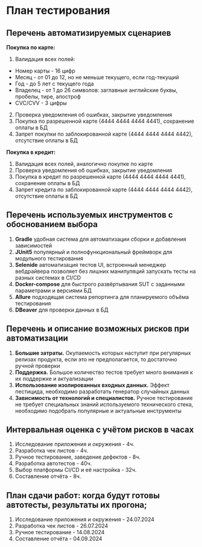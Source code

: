 # План тестирования
## Перечень автоматизируемых сценариев
**Покупка по карте:**
1. Валидация всех полей:
* Номер карты - 16 цифр
* Месяц - от 01 до 12, но не меньше текущего, если год-текущий
* Год - до 5 лет с текущего года
* Владелец - от 1 до 26 символов: заглавные английские буквы, пробелы, тире, апостроф
* CVC/CVV - 3 цифры
2. Проверка уведомления об ошибках, закрытие уведомления
1. Покупка по разрешенной карте (4444 4444 4444 4441), сохранение оплаты в БД
1. Запрет покупки по заблокированной карте (4444 4444 4444 4442), отсутствие оплаты в БД

**Покупка в кредит:**
1. Валидация всех полей, аналогично покупке по карте
1. Проверка уведомления об ошибках, закрытие уведомления
1. Покупка в кредит по разрешенной карте (4444 4444 4444 4441), сохранение оплаты в БД
1. Запрет кредита по заблокированной карте (4444 4444 4444 4442), отсутствие оплаты в БД

## Перечень используемых инструментов с обоснованием выбора
1. **Gradle** удобная система для автоматизации сборки и добавления зависимостей
1. **JUnit5** популярный и полнофункциональный фреймворк для модульного тестирования
1. **Selenide** автоматизация тестов UI, встроенный менеджер вебдрайвера позволяет без лишних манипуляций запускать тесты на разных системах в CI/CD
1. **Docker-compose** для быстрого развёртывания SUT с заданными параметрами и версиями БД
1. **Allure** подходящая система репортинга для планируемого объёма тестирования
1. **DBeaver** для проверки данных в БД

## Перечень и описание возможных рисков при автоматизации
1. **Большие затраты.** Окупаемость которых наступит при регулярных релизах продукта, если это не предполагается, то достаточно ручной проверки
2. **Поддержка.** Большое количество тестов требует много внимания к их поддержке и актуализации
3. **Использование изолированных входных данных.** Эффект пестицида, необходимо разработать генератор случайных данных
4. **Зависимость от технологий и специалистов.** Ручное тестирование не требует специальных знаний используемого технического стека, необходимо подобрать популярные и актуальные инструменты
## Интервальная оценка с учётом рисков в часах
   1. Исследование приложения и окружения - 4ч.
   1. Разработка чек листов - 4ч.
   1. Ручное тестирование, заведение дефектов - 8ч.
   1. Разработка автотестов - 40ч.
   1. Выбор платформы CI/CD и её настройка - 32ч.
   1. Составление отчёта - 8ч.
## План сдачи работ: когда будут готовы автотесты, результаты их прогона;
1. Исследование приложения и окружения - 24.07.2024
2. Разработка чек листов - 26.07.2024
3. Ручное тестирование - 14.08.2024
4. Составление отчёта - 04.09.2024

